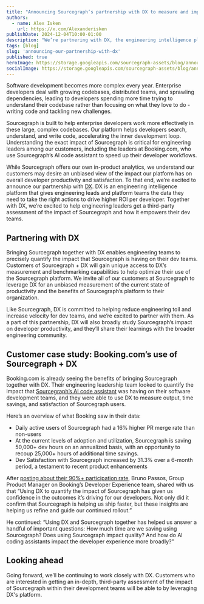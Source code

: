 ```yaml
---
title: "Announcing Sourcegraph’s partnership with DX to measure and improve developer productivity"
authors:
  - name: Alex Isken
    url: https://x.com/Alexanderisken
publishDate: 2024-12-04T10:00-01:00
description: "We’re partnering with DX, the engineering intelligence platform, to help teams better measure the impact of code AI."
tags: [blog]
slug: 'announcing-our-partnership-with-dx'
published: true
heroImage: https://storage.googleapis.com/sourcegraph-assets/blog/announcing-our-partnership-with-dx/Sourcegraph-DX-partnership-og.png
socialImage: https://storage.googleapis.com/sourcegraph-assets/blog/announcing-our-partnership-with-dx/Sourcegraph-DX-partnership-og.png
---
```


Software development becomes more complex every year. Enterprise developers deal with growing codebases, distributed teams, and sprawling dependencies, leading to developers spending more time trying to understand their codebase rather than focusing on what they love to do - writing code and tackling new challenges. 
 
Sourcegraph is built to help enterprise developers work more effectively in these large, complex codebases. Our platform helps developers search, understand, and write code, accelerating the inner development loop. Understanding the exact impact of Sourcegraph is critical for engineering leaders among our customers, including the leaders at Booking.com, who use Sourcegraph’s AI code assistant to speed up their developer workflows. 

While Sourcegraph offers our own in-product analytics, we understand our customers may desire an unbiased view of the impact our platform has on overall developer productivity and satisfaction. To that end, we’re excited to announce our partnership with [DX](https://getdx.com/). DX is an engineering intelligence platform that gives engineering leads and platform teams the data they need to take the right actions to drive higher ROI per developer. Together with DX, we’re excited to help engineering leaders get a third-party assessment of the impact of Sourcegraph and how it empowers their dev teams.

## Partnering with DX

Bringing Sourcegraph together with DX enables engineering teams to precisely quantify the impact that Sourcegraph is having on their dev teams. Customers of Sourcegraph + DX will gain unique access to DX’s measurement and benchmarking capabilities to help optimize their use of the Sourcegraph platform. We invite all of our customers at Sourcegraph to leverage DX for an unbiased measurement of the current state of productivity and the benefits of Sourcegraph’s platform to their organization.

Like Sourcegraph, DX is committed to helping reduce engineering toil and increase velocity for dev teams, and we’re excited to partner with them. As a part of this partnership, DX will also broadly study Sourcegraph’s impact on developer productivity, and they’ll share their learnings with the broader engineering community. 

## Customer case study: Booking.com’s use of Sourcegraph + DX

Booking.com is already seeing the benefits of bringing Sourcegraph together with DX. Their engineering leadership team looked to quantify the impact that [Sourcegraph’s AI code assistant](https://sourcegraph.com/cody) was having on their software development teams, and they were able to use DX to measure output, time savings, and satisfaction of Sourcegraph users.

Here’s an overview of what Booking saw in their data:

- Daily active users of Sourcegraph had a 16% higher PR merge rate than non-users
- At the current levels of adoption and utilization, Sourcegraph is saving 50,000+ dev hours on an annualized basis, with an opportunity to recoup 25,000+ hours of additional time savings.
- Dev Satisfaction with Sourcegraph increased by 31.3% over a 6-month period, a testament to recent product enhancements

After [posting about their 90%+ participation rate](https://www.linkedin.com/posts/beganovicemir_at-bookingcom-weve-recently-closed-our-activity-7262478689274118148-pjFB?utm_source=share&utm_medium=member_desktop), Bruno Passos, Group Product Manager on Booking’s Developer Experience team, shared with us that “Using DX to quantify the impact of Sourcegraph has given us confidence in the outcomes it’s driving for our developers. Not only did it confirm that Sourcegraph is helping us ship faster, but these insights are helping us refine and guide our continued rollout.”

He continued: “Using DX and Sourcegraph together has helped us answer a handful of important questions: How much time are we saving using Sourcegraph? Does using Sourcegraph impact quality? And how do AI coding assistants impact the developer experience more broadly?”

## Looking ahead

Going forward, we’ll be continuing to work closely with DX. Customers who are interested in getting an in-depth, third-party assessment of the impact of Sourcegraph within their development teams will be able to by leveraging DX's platform.